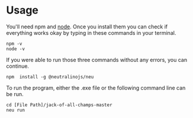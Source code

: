 # Usage
You'll need npm and [node](https://nodejs.org/en/download/). Once you install them you can check if everything works okay by typing in these commands in your terminal. 
```
npm -v
node -v
```
If you were able to run those three commands without any errors, you can continue. 
```
npm  install -g @neutralinojs/neu
```
To run the program, either the .exe file or the following command line can be run. 
```
cd [File Path]/jack-of-all-champs-master
neu run
```
